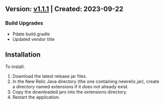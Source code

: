 ## Version: [v1.1.1](https://github.com/newrelic-experimental/newrelic-java-undertow/releases/tag/v1.1.1) | Created: 2023-09-22
### Build Upgrades
- Pdate build.gradle
- Updated vendor title


## Installation

To install:

1. Download the latest release jar files.
2. In the New Relic Java directory (the one containing newrelic.jar), create a directory named extensions if it does not already exist.
3. Copy the downloaded jars into the extensions directory.
4. Restart the application.   

